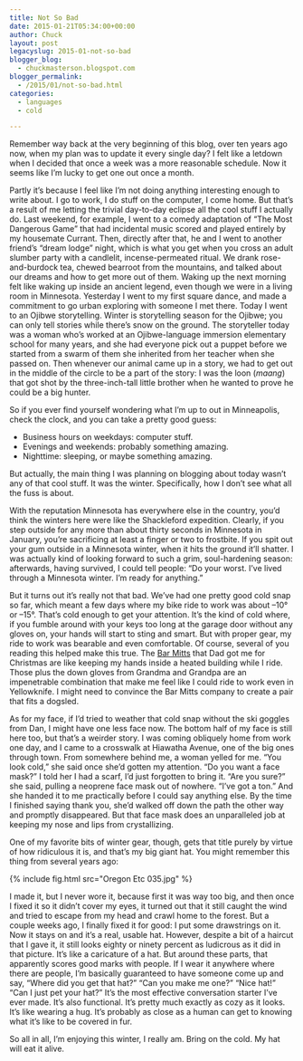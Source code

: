 ```yaml
---
title: Not So Bad
date: 2015-01-21T05:34:00+00:00
author: Chuck
layout: post
legacyslug: 2015-01-not-so-bad
blogger_blog:
  - chuckmasterson.blogspot.com
blogger_permalink:
  - /2015/01/not-so-bad.html
categories:
  - languages
  - cold

---
```


Remember way back at the very beginning of this blog, over ten years ago now,
when my plan was to update it every single day? I felt like a letdown when I
decided that once a week was a more reasonable schedule. Now it seems like
I’m lucky to get one out once a month. 

Partly it’s because I feel like I’m not doing anything
interesting enough to write about. I go to work, I do stuff on the computer, I
come home. But that’s a result of me letting the trivial day-to-day
eclipse all the cool stuff I actually do. Last weekend, for example, I went to
a comedy adaptation of “The Most Dangerous Game” that had
incidental music scored and played entirely by my housemate Currant. Then,
directly after that, he and I went to another friend’s “dream
lodge” night, which is what you get when you cross an adult slumber party
with a candlelit, incense-permeated ritual. We drank rose-and-burdock tea,
chewed bearroot from the mountains, and talked about our dreams and how to get
more out of them. Waking up the next morning felt like waking up inside an
ancient legend, even though we were in a living room in Minnesota. Yesterday I
went to my first square dance, and made a commitment to go urban exploring with
someone I met there. Today I went to an Ojibwe storytelling. Winter is
storytelling season for the Ojibwe; you can only tell stories while
there’s snow on the ground. The storyteller today was a woman who’s
worked at an Ojibwe-language immersion elementary school for many years, and
she had everyone pick out a puppet before we started from a swarm of them she
inherited from her teacher when she passed on. Then whenever our animal came up
in a story, we had to get out in the middle of the circle to be a part of the
story: I was the loon (*maang*) that got shot by the three-inch-tall
little brother when he wanted to prove he could be a big hunter. 

So if you ever find yourself wondering what I’m up to out in
Minneapolis, check the clock, and you can take a pretty good guess:

*   Business hours on weekdays: computer stuff.
*   Evenings and weekends: probably something amazing.
*   Nighttime: sleeping, or maybe something amazing.

But actually, the main thing I was planning on blogging about
today wasn’t any of that cool stuff. It was the winter. Specifically, how
I don’t see what all the fuss is about.

With the reputation Minnesota has everywhere else in the country,
you’d think the winters here were like the Shackleford expedition.
Clearly, if you step outside for any more than about thirty seconds in
Minnesota in January, you’re sacrificing at least a finger or two to
frostbite. If you spit out your gum outside in a Minnesota winter, when it hits
the ground it’ll shatter. I was actually kind of looking forward to such
a grim, soul-hardening season: afterwards, having survived, I could tell
people: “Do your worst. I’ve lived through a Minnesota winter.
I’m ready for anything.”

But it turns out it’s really not that bad. We’ve had one pretty good cold snap
so far, which meant a few days where my bike ride to work was about –10° or
–15°.  That’s cold enough to get your attention. It’s the kind of cold where,
if you fumble around with your keys too long at the garage door without any
gloves on, your hands will start to sting and smart. But with proper gear, my
ride to work was bearable and even comfortable. Of course, several of you
reading this helped make this true. The [Bar
Mitts](http://barmitts.com/new/mtn-mitt_lg.jpg) that Dad got me for Christmas
are like keeping my hands inside a heated building while I ride. Those plus the
down gloves from Grandma and Grandpa are an impenetrable combination that make
me feel like I could ride to work even in Yellowknife. I might need to convince
the Bar Mitts company to create a pair that fits a dogsled.

As for my face, if I’d tried to weather that
cold snap without the ski goggles from Dan, I might have one less face now. The
bottom half of my face is still here too, but that’s a weirder story. I
was coming obliquely home from work one day, and I came to a crosswalk at
Hiawatha Avenue, one of the big ones through town. From somewhere behind me, a
woman yelled for me. “You look cold,” she said once she’d
gotten my attention. “Do you want a face mask?” I told her I had a
scarf, I’d just forgotten to bring it. “Are you sure?” she
said, pulling a neoprene face mask out of nowhere. “I’ve got a
ton.” And she handed it to me practically before I could say anything
else. By the time I finished saying thank you, she’d walked off down the
path the other way and promptly disappeared. But that face mask does an
unparalleled job at keeping my nose and lips from crystallizing.

One of my favorite bits of winter gear, though, gets that title purely by
virtue of how ridiculous it is, and that’s my big giant hat. You might
remember this thing from several years ago: 


{% include fig.html src="Oregon Etc 035.jpg" %}

I made it, but I never wore it, because first it was way too big, and then 
once I fixed it so it didn’t cover my eyes, it turned out that it still
caught the wind and tried to escape from my head and crawl home to the forest.
But a couple weeks ago, I finally fixed it for good: I put some drawstrings on
it. Now it stays on and it’s a real, usable hat. However, despite a bit
of a haircut that I gave it, it still looks eighty or ninety percent as
ludicrous as it did in that picture. It’s like a caricature of a hat. But
around these parts, that apparently scores good marks with people. If I wear it
anywhere where there are people, I’m basically guaranteed to have someone
come up and say, “Where did you get that hat?” “Can you make
me one?” “Nice hat!” “Can I just pet your
hat?” It’s the most effective conversation starter I’ve ever
made. It’s also functional. It’s pretty much exactly as cozy as it
looks. It’s like wearing a hug. It’s probably as close as a human
can get to knowing what it’s like to be covered in fur.

So all in all, I’m enjoying this winter, I really am. Bring on the
cold. My hat will eat it alive. 
